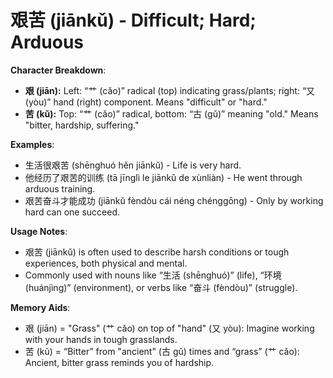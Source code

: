 # **艰苦 (jiānkǔ) - Difficult; Hard; Arduous**

**Character Breakdown**:  
- **艰 (jiān):** Left: “艹 (cǎo)” radical (top) indicating grass/plants; right: “又 (yòu)” hand (right) component. Means "difficult" or "hard."  
- **苦 (kǔ):** Top: “艹 (cǎo)” radical, bottom: “古 (gǔ)” meaning "old." Means "bitter, hardship, suffering."

**Examples**:  
- 生活很艰苦 (shēnghuó hěn jiānkǔ) - Life is very hard.  
- 他经历了艰苦的训练 (tā jīnglì le jiānkǔ de xùnliàn) - He went through arduous training.  
- 艰苦奋斗才能成功 (jiānkǔ fèndòu cái néng chénggōng) - Only by working hard can one succeed.

**Usage Notes**:  
- 艰苦 (jiānkǔ) is often used to describe harsh conditions or tough experiences, both physical and mental.  
- Commonly used with nouns like “生活 (shēnghuó)” (life), “环境 (huánjìng)” (environment), or verbs like “奋斗 (fèndòu)” (struggle).

**Memory Aids**:  
- 艰 (jiān) = "Grass" (艹 cǎo) on top of "hand" (又 yòu): Imagine working with your hands in tough grasslands.  
- 苦 (kǔ) = “Bitter” from "ancient" (古 gǔ) times and “grass” (艹 cǎo): Ancient, bitter grass reminds you of hardship.